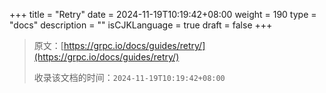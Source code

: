 +++
title = "Retry"
date = 2024-11-19T10:19:42+08:00
weight = 190
type = "docs"
description = ""
isCJKLanguage = true
draft = false
+++

> 原文：[https://grpc.io/docs/guides/retry/](https://grpc.io/docs/guides/retry/)
>
> 收录该文档的时间：`2024-11-19T10:19:42+08:00`
